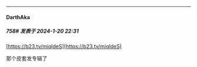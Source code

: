 
*****

####  DarthAka  
##### 758#       发表于 2024-1-20 22:31

[https://b23.tv/miqldeS](https://b23.tv/miqldeS)

那个皮套发专辑了

